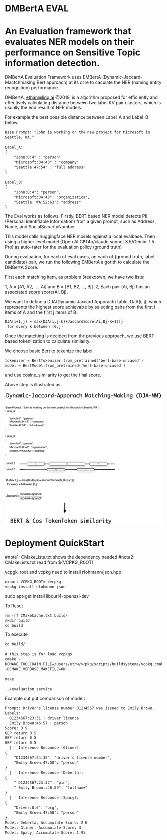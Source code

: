 # DMBertA EVAL
# An Evaluation framework that evaluates NER models on their performance on Sensitive Topic information detection.

DMBertA Evaluation Framework uses DMBertA (Dynamic-Jaccard-Mactchmaking Bert approach) at its core to caculate the NER (naming entity recognition) performance.


DMBertA, ethan@linq.ai @2019, is a algorithm proposed for efficiently and effectively calculating distance between two label KV pair clusters, which is usually the end result of NER models.

For example the best possible distance between Label_A and Label_B below.
```
Base Prompt: "John is working on the new project for Microsoft in Seattle, WA."

Label_A: 
{ 
    "John:0:4" : "person"
    "Microsoft:34:43" : "company"
    "Seattle:47:54" : "full address"
}

Label_B:
{
    "John:0:4": "person",
    "Microsoft:34:43": "organization",
    "Seattle, WA:52:63": "address"
}
```

The Eval works as follows. Firstly, BERT based NER model detects PII (Personal Identifiable Information) from a given prompt, such as Address, Name, and SocialSecurityNumber

This model calls huggingface NER models against a local evalbase. Then using a higher level model (Open AI GPT4o/claude sonnet 3.5/Gemini 1.5 Pro) as auto-rater
for the evaluation policy (ground truth)

During evaluation, for each of eval cases, on each of {ground truth, label candidate} pair, we run the following DMBertA algorith to calculate the DMBertA Score.

First each matching item, as problem Breakdown, we have two lists: 

1, A = [A1, A2, …, Ai] and B = [B1, B2, …, Bj].
2, Each pair (Ai, Bj) has an associated score score(Ai, Bj).

We want to define a DJA(Dynamic Jaccard Apporach) table, DJA(i, j), which represents the highest score achievable by selecting pairs from the first i items of A and the first j items of B.
```
DJA(i+1,j) = max{DJA(i,j-k)+JaccardScore(Ai,Bj-K+1))}
 for every k between (0,j)
```

Once the matching is decided from the previous approach, we use BERT based tokenlization to calculate similarity.

We choose basic Bert to tokenize the label
```
tokenizer = BertTokenizer.from_pretrained('bert-base-uncased')
model = BertModel.from_pretrained('bert-base-uncased')
```
and use cosine_similarity to get the final score.


Above step is illustrated as:

![My image](doc/dmberta.png)

# Deployment QuickStart
#note1: CMakeLists.txt shows the dependency needed
#note2: CMakeLists.txt read from ${VCPKG_ROOT}

vcpgk_root and vcpkg need to install
nlohmann/json.hpp

```
export VCPKG_ROOT=~/vcpkg
vcpkg install nlohmann-json
```

sudo apt-get install libcurl4-openssl-dev

To Reset
```
rm -rf CMakeCache.txt build/
mkdir build
cd build
```


To execute
```
cd build/

# this step is for load vcpkgs
cmake -DCMAKE_TOOLCHAIN_FILE=/Users/ethw/vcpkg/scripts/buildsystems/vcpkg.cmake -DCMAKE_VERBOSE_MAKEFILE=ON ..

make

../evaluation_service
```

Example out put comparison of models
```
Prompt: Driver's license number D1234567 was issued to Emily Brown.
Labels:
  D1234567:23:31 : driver licence
  Emily Brown:46:57 : person
Score: 0.9
GEP return 0.5
GEP return 0.5
GEP return 0.5
  | - Inference Response [Gliner]:  
{
    "D1234567:24:32": "driver's license number",
    "Emily Brown:47:58": "person"
}
  | - Inference Response [Deberta]:  
{
    " D1234567:23:32": "pin",
    " Emily Brown.:46:59": "fullname"
}
  | - Inference Response [Spacy]:  
{
    "Driver:0:6": "org",
    "Emily Brown:47:58": "person"
}
Model: Deberta, Accumulate Score: 2.6
Model: Gliner, Accumulate Score: 3
Model: Spacy, Accumulate Score: 1.95
```

